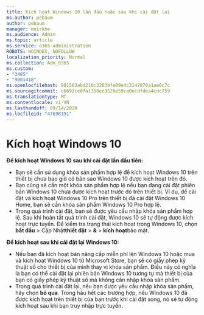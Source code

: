 ```yaml
---
title: Kích hoạt Windows 10 lần đầu hoặc sau khi cài đặt lại
ms.author: pebaum
author: pebaum
manager: mnirkhe
ms.audience: Admin
ms.topic: article
ms.service: o365-administration
ROBOTS: NOINDEX, NOFOLLOW
localization_priority: Normal
ms.collection: Adm_O365
ms.custom:
- "3485"
- "9001418"
ms.openlocfilehash: 981583abd210c3263bfe09e4c3147870a1ae0c7c
ms.sourcegitcommit: c6692ce0fa1358ec3529e59ca0ecdfdea4cdc759
ms.translationtype: MT
ms.contentlocale: vi-VN
ms.lasthandoff: 09/14/2020
ms.locfileid: "47698191"
---
```

# <a name="activate-windows-10"></a>Kích hoạt Windows 10

**Để kích hoạt Windows 10 sau khi cài đặt lần đầu tiên:**

- Bạn sẽ cần sử dụng khóa sản phẩm hợp lệ để kích hoạt Windows 10 trên thiết bị chưa bao giờ có bản sao Windows 10 được kích hoạt trên đó.
- Bạn cũng sẽ cần một khóa sản phẩm hợp lệ nếu bạn đang cài đặt phiên bản Windows 10 chưa được kích hoạt trước đó trên thiết bị. Ví dụ, để cài đặt và kích hoạt Windows 10 Pro trên thiết bị đã cài đặt Windows 10 Home, bạn sẽ cần khóa sản phẩm Windows 10 Pro hợp lệ.
- Trong quá trình cài đặt, bạn sẽ được yêu cầu nhập khóa sản phẩm hợp lệ. Sau khi hoàn tất quá trình cài đặt, Windows 10 sẽ tự động được kích hoạt trực tuyến. Để kiểm tra trạng thái kích hoạt trong Windows 10, chọn **bắt đầu** >  Cập Nhật**thiết đặt**  >  **&**  >  **kích hoạt**bảo mật.

**Để kích hoạt sau khi cài đặt lại Windows 10:**

- Nếu bạn đã kích hoạt bản nâng cấp miễn phí lên Windows 10 hoặc mua và kích hoạt Windows 10 từ Microsoft Store, bạn sẽ có giấy phép kỹ thuật số cho thiết bị của mình thay vì khóa sản phẩm. Điều này có nghĩa là bạn có thể cài đặt lại phiên bản Windows 10 tương tự mà thiết bị của bạn có giấy phép kỹ thuật số mà không cần nhập khóa sản phẩm.
- Trong quá trình cài đặt lại, nếu bạn được yêu cầu nhập khóa sản phẩm, hãy chọn **bỏ qua**. Trong hầu hết các trường hợp, nếu Windows 10 đã được kích hoạt trên thiết bị của bạn trước khi cài đặt xong, nó sẽ tự động kích hoạt sau khi bạn truy nhập trực tuyến.
